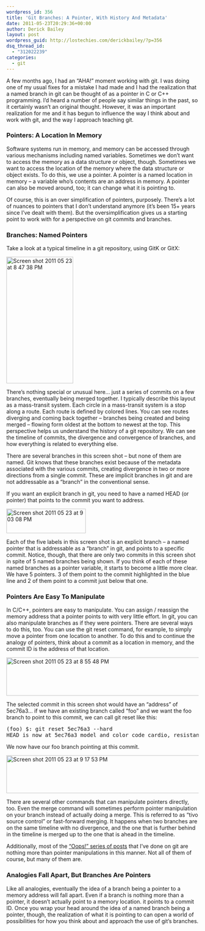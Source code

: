 ```yaml
---
wordpress_id: 356
title: 'Git Branches: A Pointer, With History And Metadata'
date: 2011-05-23T20:29:36+00:00
author: Derick Bailey
layout: post
wordpress_guid: http://lostechies.com/derickbailey/?p=356
dsq_thread_id:
  - "312022239"
categories:
  - git
---
```

A few months ago, I had an &#8220;AHA!&#8221; moment working with git. I was doing one of my usual fixes for a mistake I had made and I had the realization that a named branch in git can be thought of as a pointer in C or C++ programming. I&#8217;d heard a number of people say similar things in the past, so it certainly wasn&#8217;t an original thought. However, it was an important realization for me and it has begun to influence the way I think about and work with git, and the way I approach teaching git.

 

### Pointers: A Location In Memory

Software systems run in memory, and memory can be accessed through various mechanisms including named variables. Sometimes we don&#8217;t want to access the memory as a data structure or object, though. Sometimes we want to access the location of the memory where the data structure or object exists. To do this, we use a pointer. A pointer is a named location in memory &#8211; a variable who&#8217;s contents are an address in memory. A pointer can also be moved around, too; it can change what it is pointing to.

Of course, this is an over simplification of pointers, purposely. There&#8217;s a lot of nuances to pointers that I don&#8217;t understand anymore (it&#8217;s been 15+ years since I&#8217;ve dealt with them). But the oversimplification gives us a starting point to work with for a perspective on git commits and branches.

 

### Branches: Named Pointers

Take a look at a typical timeline in a git repository, using GitK or GitX:

<img title="Screen shot 2011-05-23 at 8.47.38 PM.png" src="http://lostechies.com/derickbailey/files/2011/05/Screen-shot-2011-05-23-at-8.47.38-PM.png" border="0" alt="Screen shot 2011 05 23 at 8 47 38 PM" width="175" height="331" />

There&#8217;s nothing special or unusual here&#8230; just a series of commits on a few branches, eventually being merged together. I typically describe this layout as a mass-transit system. Each circle in a mass-transit system is a stop along a route. Each route is defined by colored lines. You can see routes diverging and coming back together &#8211; branches being created and being merged &#8211; flowing form oldest at the bottom to newest at the top. This perspective helps us understand the history of a git repository. We can see the timeline of commits, the divergence and convergence of branches, and how everything is related to everything else.

There are several branches in this screen shot &#8211; but none of them are named. Git knows that these branches exist because of the metadata associated with the various commits, creating divergence in two or more directions from a single commit. These are implicit branches in git and are not addressable as a &#8220;branch&#8221; in the conventional sense.

If you want an explicit branch in git, you need to have a named HEAD (or pointer) that points to the commit you want to address.

<img title="Screen shot 2011-05-23 at 9.03.08 PM.png" src="http://lostechies.com/derickbailey/files/2011/05/Screen-shot-2011-05-23-at-9.03.08-PM.png" border="0" alt="Screen shot 2011 05 23 at 9 03 08 PM" width="208" height="64" />

Each of the five labels in this screen shot is an explicit branch &#8211; a named pointer that is addressable as a &#8220;branch&#8221; in git, and points to a specific commit. Notice, though, that there are only two commits in this screen shot in spite of 5 named branches being shown. If you think of each of these named branches as a pointer variable, it starts to become a little more clear. We have 5 pointers. 3 of them point to the commit highlighted in the blue line and 2 of them point to a commit just below that one.

 

### Pointers Are Easy To Manipulate

In C/C++, pointers are easy to manipulate. You can assign / reassign the memory address that a pointer points to with very little effort. In git, you can also manipulate branches as if they were pointers. There are several ways to do this, too. You can use the git reset command, for example, to simply move a pointer from one location to another. To do this and to continue the analogy of pointers, think about a commit as a location in memory, and the commit ID is the address of that location.

<img title="Screen shot 2011-05-23 at 8.55.48 PM.png" src="http://lostechies.com/derickbailey/files/2011/05/Screen-shot-2011-05-23-at-8.55.48-PM1.png" border="0" alt="Screen shot 2011 05 23 at 8 55 48 PM" width="600" height="100" />

The selected commit in this screen shot would have an &#8220;address&#8221; of 5ec76a3&#8230; if we have an existing branch called &#8220;foo&#8221; and we want the foo branch to point to this commit, we can call git reset like this:

<pre>(foo) $: git reset 5ec76a3 --hard
HEAD is now at 5ec76a3 model and color code cardio, resistance and total exercise
</pre>

 

We now have our foo branch pointing at this commit.

<img title="Screen shot 2011-05-23 at 9.17.53 PM.png" src="http://lostechies.com/derickbailey/files/2011/05/Screen-shot-2011-05-23-at-9.17.53-PM.png" border="0" alt="Screen shot 2011 05 23 at 9 17 53 PM" width="600" height="99" />

There are several other commands that can manipulate pointers directly, too. Even the merge command will sometimes perform pointer manipulation on your branch instead of actually doing a merge. This is referred to as &#8220;tivo source control&#8221; or fast-forward merging. It happens when two branches are on the same timeline with no divergence, and the one that is further behind in the timeline is merged up to the one that is ahead in the timeline.

Additionally, most of the [&#8220;Oops!&#8221; series of posts](http://lostechies.com/derickbailey/category/git/) that I&#8217;ve done on git are nothing more than pointer manipulations in this manner. Not all of them of course, but many of them are.

 

### Analogies Fall Apart, But Branches Are Pointers

Like all analogies, eventually the idea of a branch being a pointer to a memory address will fall apart. Even if a branch is nothing more than a pointer, it doesn&#8217;t actually point to a memory location. it points to a commit ID. Once you wrap your head around the idea of a named branch being a pointer, though, the realization of what it is pointing to can open a world of possibilities for how you think about and approach the use of git&#8217;s branches.